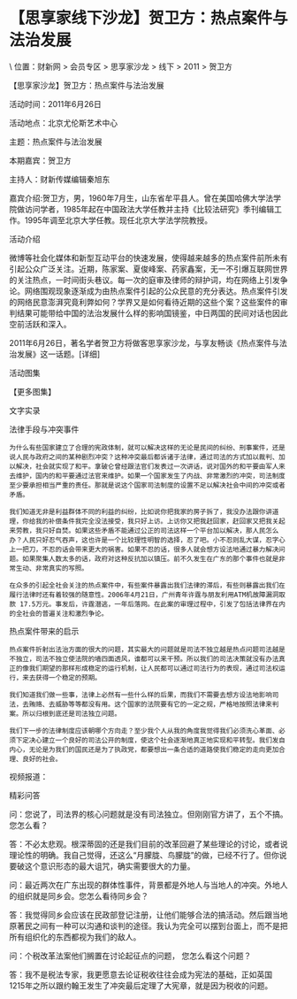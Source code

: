 # 【思享家线下沙龙】贺卫方：热点案件与法治发展  





\ 
位置：财新网 > 会员专区 > 思享家沙龙 > 线下 > 2011 > 贺卫方

【思享家沙龙】贺卫方：热点案件与法治发展

活动时间：2011年6月26日

活动地点：北京尤伦斯艺术中心

主题：热点案件与法治发展

本期嘉宾：贺卫方

主持人：财新传媒编辑秦旭东

嘉宾介绍:贺卫方，男，1960年7月生，山东省牟平县人。曾在美国哈佛大学法学院做访问学者，1985年起在中国政法大学任教并主持《比较法研究》季刊编辑工作。1995年调至北京大学任教。现任北京大学法学院教授。

活动介绍

微博等社会化媒体和新型互动平台的快速发展，使得越来越多的热点案件前所未有引起公众广泛关注。近期，陈家案、夏俊峰案、药家鑫案，无一不引爆互联网世界的关注热点，一时间街头巷议。每一次的庭审及律师的辩护词，均在网络上引发争论。网络围观现象逐渐成为由热点案件引起的公众民意的充分表达。热点案件引发的网络民意澎湃究竟利弊如何？学界又是如何看待近期的这些个案？这些案件的审判结果可能带给中国的法治发展什么样的影响国镜鉴，中日两国的民间对话也因此空前活跃和深入。

2011年6月26日，著名学者贺卫方将做客思享家沙龙，与享友畅谈《热点案件与法治发展》这一话题。[详细]

活动图集



【更多图集】

文字实录

法律手段与冲突事件

    为什么有些国家建立了合理的宪政体制，就可以解决这样的无论是民间的纠纷、刑事案件，还是说人民与政府之间的某种剧烈冲突？这种冲突最后都诉诸于法律，通过司法的方式加以裁判、加以解决，社会就实现了和平。拿破仑曾经跟法官们发表过一次讲话，说对国外的和平要由军人来去维护，国内的和平要通过法官来维护。如果一个国家发生了内战、非常激烈的冲突，司法制度至少要承担相当严重的责任。那就是说这个国家司法制度的设置不足以解决社会中间的冲突或者矛盾。

    我们知道无非是利益群体不同的利益的纠纷，比如说你把我家的房子拆了，我没办法跟你讲道理，你给我的补偿条件我完全没法接受，我只好上访。上访你又把我赶回家，赶回家又把我关起来劳教，我只好自焚。如果这些矛盾不能通过公正的司法这样一个平台加以解决，那人民怎么办？人民只好忍气吞声，这也许是一个比较理性明智的选择，忍了吧。小不忍则乱大谋，忍字心上一把刀，不忍的话会带来更大的祸害。如果不忍的话，很多人就会想方设法地通过暴力解决问题。如果聚集人数太多的话，政府对这种反抗加以镇压。前不久发生在广东的那个事件也就是非常生动、非常真实的写照。

    在众多的引起全社会关注的热点案件中，有些案件暴露出我们法律的滞后，有些则暴露出我们在履行法律时还有着较强的随意性。2006年4月21日，广州青年许霆与朋友利用ATM机故障漏洞取款 17.5万元。事发后，许霆潜逃，一年后落网。在此案的审理过程中，引发了包括法律界在内的全社会的普遍关注和激烈争论。

热点案件带来的启示

    热点案件折射出法治方面的很大的问题，其实最大的问题就是司法不独立越是热点问题司法越是不独立，司法不独立使法院的墙四面透风，谁都可以来干预。所以我们的司法决策就没有办法真正的像我们期望的那样形成稳定的运行机制，让人民都可以通过司法行为的表现，通过司法权运行，来去获得一个稳定的预期。

    我们知道我们做一些事，法律上必然有一些什么样的后果，而我们不需要去想方设法地影响司法，去贿赂、去威胁等等都没有用。这个国家的法院要有它的一定之规，严格地按照法律来判案。所以归根到底还是司法独立问题。

    我们下一步的法律制度应该朝哪个方向走？至少我个人从我的角度我觉得我们必须洗心革面、必须下定决心建立一个良好的司法公开的制度，使这个社会逐渐地真正地实现和平转型。我们发自内心，无论是为我们的国民还是为了执政党，都要想出一条合适的道路使我们稳定的走向更加合理、良好的社会。

视频报道：

精彩问答

问：您说了，司法界的核心问题就是没有司法独立。但刚刚官方讲了，五个不搞。您怎么看？

答：不必太悲观。根深蒂固的还是我们目前的改革回避了某些理论的讨论，或者说理论性的明确。我自己觉得，还这么“月朦胧、鸟朦胧”的做，已经不行了。但你说要破这个意识形态的最大诅咒，确实需要很大的力量。

问：最近两次在广东出现的群体性事件，背景都是外地人与当地人的冲突。外地人的组织就是同乡会。您怎么看待同乡会？

答：我觉得同乡会应该在民政部登记注册，让他们能够合法的搞活动。然后跟当地原著民之间有一种可以沟通和谈判的途径。我认为完全可以摆到台面上，而不是把所有组织化的东西都视为我们的敌人。

问：个税改革法案他们搁置在讨论起征点的问题， 您怎么看这个问题？

答：我不是税法专家，我更愿意去论证税收往往会成为宪法的基础，正如英国1215年之所以跟约翰王发生了冲突最后定理了大宪章，就是因为税收的问题。


